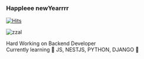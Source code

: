 ### HappIeee newYearrrr

[![Hits](https://hits.seeyoufarm.com/api/count/incr/badge.svg?url=https%3A%2F%2Fgithub.com%2FMinkku&count_bg=%2379C83D&title_bg=%23F5A405&icon=&icon_color=%23E7E7E7&title=hits&edge_flat=false)](https://hits.seeyoufarm.com)

<!--
**Minkku/Minkku** is a ✨ _special_ ✨ repository because its `README.md` (this file) appears on your GitHub profile.

Here are some ideas to get you started:

- 🔭 I’m currently working on ...
- 🌱 I’m currently learning ...
- 👯 I’m looking to collaborate on ...
- 🤔 I’m looking for help with ...
- 💬 Ask me about ...
- 📫 How to reach me: ...
- 😄 Pronouns: ...
- ⚡ Fun fact: ...
-->

![zzal](https://user-images.githubusercontent.com/97155555/210214726-bb5b9c45-fc05-40b2-be53-ccfe075c6e66.gif)

Hard Working on Backend Developer <br>
Currently learning 🌈 JS, NESTJS, PYTHON, DJANGO 🌈 
